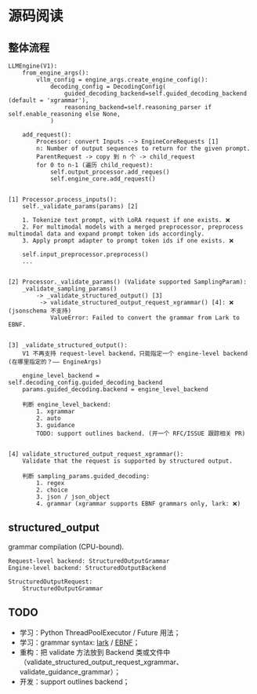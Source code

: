 # 源码阅读

## 整体流程

```
LLMEngine(V1):
    from_engine_args():
        vllm_config = engine_args.create_engine_config():
            decoding_config = DecodingConfig(
                guided_decoding_backend=self.guided_decoding_backend (default = 'xgrammar'),
                reasoning_backend=self.reasoning_parser if self.enable_reasoning else None,
            )

    add_request():
        Processor: convert Inputs --> EngineCoreRequests [1]
        n: Number of output sequences to return for the given prompt.
        ParentRequest -> copy 到 n 个 -> child_request
        for 0 to n-1 (遍历 child_request):
            self.output_processor.add_reques()
            self.engine_core.add_request()


[1] Processor.process_inputs():
    self._validate_params(params) [2]

    1. Tokenize text prompt, with LoRA request if one exists. ❌
    2. For multimodal models with a merged preprocessor, preprocess multimodal data and expand prompt token ids accordingly.
    3. Apply prompt adapter to prompt token ids if one exists. ❌
    
    self.input_preprocessor.preprocess()
    ...


[2] Processor._validate_params() (Validate supported SamplingParam):
    _validate_sampling_params()
        -> _validate_structured_output() [3]
         -> validate_structured_output_request_xgrammar() [4]: ❌ (jsonschema 不支持)
            ValueError: Failed to convert the grammar from Lark to EBNF.


[3] _validate_structured_output():
    V1 不再支持 request-level backend，只能指定一个 engine-level backend (在哪里指定的？—— EngineArgs)

    engine_level_backend = self.decoding_config.guided_decoding_backend
    params.guided_decoding.backend = engine_level_backend

    判断 engine_level_backend:
        1. xgrammar
        2. auto
        3. guidance
        TODO: support outlines backend. (开一个 RFC/ISSUE 跟踪相关 PR)


[4] validate_structured_output_request_xgrammar():
    Validate that the request is supported by structured output.

    判断 sampling_params.guided_decoding:
        1. regex
        2. choice
        3. json / json_object
        4. grammar (xgrammar supports EBNF grammars only, lark: ❌)
```

## structured_output

grammar compilation (CPU-bound).

```
Request-level backend: StructuredOutputGrammar
Engine-level backend: StructuredOutputBackend

StructuredOutputRequest:
    StructuredOutputGrammar
```

## TODO

- 学习：Python ThreadPoolExecutor / Future 用法；
- 学习：grammar syntax: [lark](https://lark-parser.readthedocs.io/en/latest/grammar.html) / [EBNF](https://github.com/ggerganov/llama.cpp/blob/master/grammars/README.md)；
- 重构：把 validate 方法放到 Backend 类或文件中（validate_structured_output_request_xgrammar、validate_guidance_grammar）；
- 开发：support outlines backend；
